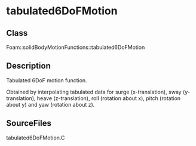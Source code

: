 # tabulated6DoFMotion 
## Class
Foam::solidBodyMotionFunctions::tabulated6DoFMotion

## Description
Tabulated 6DoF motion function.

Obtained by interpolating tabulated data for surge (x-translation),
sway (y-translation), heave (z-translation), roll (rotation about x),
pitch (rotation about y) and yaw (rotation about z).

## SourceFiles
tabulated6DoFMotion.C


